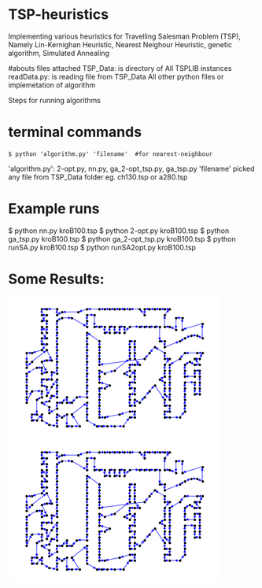 # TSP-heuristics
Implementing various heuristics for Travelling Salesman Problem (TSP), Namely Lin-Kernighan Heuristic, Nearest Neighour Heuristic, genetic algorithm, Simulated Annealing

#abouts files attached
	TSP_Data: is directory of All TSPLIB instances
	readData.py: is reading file from TSP_Data
	All other python files or implemetation of algorithm

Steps for running algorithms
# terminal commands
	$ python 'algorithm.py' 'filename'  #for nearest-neighbour
'algorithm.py': 2-opt.py, nn.py, ga_2-opt_tsp.py, ga_tsp.py
'filename' picked any file from TSP_Data folder eg. ch130.tsp or a280.tsp

# Example runs
 $ python nn.py kroB100.tsp
 $ python 2-opt.py kroB100.tsp
 $ python ga_tsp.py kroB100.tsp
 $ python ga_2-opt_tsp.py kroB100.tsp
 $ python runSA.py kroB100.tsp
 $ python runSA2opt.py kroB100.tsp 
 
# Some Results:
![TSP Tour](a280_2opt.png?raw=true "a280_2opt Tour")
![TSP Tour](a280_2opt.png?raw=true "a280_2opt Tour")
 
 
